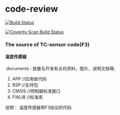 #                         code-review
[![Build Status](https://travis-ci.com/loodao/helloworld.svg?branch=master)](https://travis-ci.com/loodao/helloworld)

<a href="https://scan.coverity.com/projects/soway-code-direct-sensor">
  <img alt="Coverity Scan Build Status"
       src="https://scan.coverity.com/projects/20845/badge.svg"/>
</a>


###                   The source of  TC-sensor code(F3)

 
 
 ####   温度传感器 
 


​	documents : 放置与开发有关的资料，图片，说明文档等;


1. APP    //应用层代码
2. BSP    //支持包
3. CMSIS  //控制器标准接口
4. FWLIB  //标准库

说明： 温度传感器带F3协议的代码


